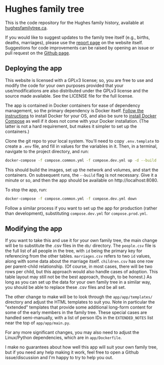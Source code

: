 # Hughes family tree

This is the code repository for the Hughes family history, available at [hughesfamilytree.ca](http://hughesfamilytree.ca).

If you would like to suggest updates to the family tree itself (e.g., births, deaths, marriages), please use the [report page](http://hughesfamilytree.ca/report) on the website itself. Suggestions for code improvements can be raised by opening an issue or pull request on the [Github page](https://github.com/jeff-hughes/hughestree).

## Deploying the app

This website is licensed with a GPLv3 license; so, you are free to use and modify the code for your own purposes provided that your use/modifications are also distributed under the GPLv3 license and the source made available. See the LICENSE file for the full license.

The app is contained in Docker containers for ease of dependency management, so the primary dependency is Docker itself. [Follow the instructions](https://docs.docker.com/get-docker/) to install Docker for your OS, and also be sure to [install Docker Compose](https://docs.docker.com/compose/install/) as well if it does not come with your Docker installation. (The latter is not a hard requirement, but makes it simpler to set up the containers.)

Clone the git repo to your local system. You'll need to copy `.env.template` to create a `.env` file, and fill in values for the variables in it. Then, in a terminal, navigate to the project directory, and run:

```bash
docker-compose -f compose.common.yml -f compose.dev.yml up -d --build
```

This should build the images, set up the network and volumes, and start the containers. On subsequent runs, the `--build` flag is not necessary. Give it a minute or so, and then the app should be available on http://localhost:8080.

To stop the app, run:

```bash
docker-compose -f compose.common.yml -f compose.dev.yml down
```

Follow a similar process if you want to set up the app for production (rather than development), substituting `compose.dev.yml` for `compose.prod.yml`.

## Modifying the app

If you want to take this and use it for your own family tree, the main change will be to substitute the .csv files in the `db/` directory. The `people.csv` file is the full list of all people in the tree, with `id` being the primary key for referencing from the other tables. `marriages.csv` refers to two `id` values, along with some data about the marriage itself. `children.csv` has one row per parent-child relationship. (Of course, in most cases, there will be two rows per child, but this approach would also handle cases of adoption. This table layout may still not be the best approach, though, to be honest.) As long as you can set up the data for your own family tree in a similar way, you should be able to replace these .csv files and be all set.

The other change to make will be to look through the `app/app/templates/` directory and adjust the HTML templates to suit you. Note in particular the "extended" templates that provide some additional long-form content for some of the early members in the family tree. These special cases are handled semi-manually, with a list of person IDs in the `EXTENDED_NOTES` list near the top of `app/app/main.py`.

For any more significant changes, you may also need to adjust the Linux/Python dependencies, which are in `app/Dockerfile`.

I make no guarantees about how well this app will suit your own family tree, but if you need any help making it work, feel free to open a Github issue/discussion and I'm happy to try to help you out.